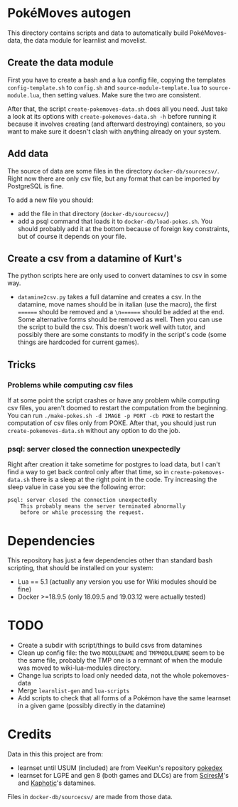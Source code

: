 # PokéMoves autogen
This directory contains scripts and data to automatically build PokéMoves-data,
the data module for learnlist and movelist.

## Create the data module
First you have to create a bash and a lua config file, copying the templates
`config-template.sh` to `config.sh` and `source-module-template.lua` to
`source-module.lua`, then setting values. Make sure the two are consistent.

After that, the script `create-pokemoves-data.sh` does all you need. Just take
a look at its options with `create-pokemoves-data.sh -h` before running it
because it involves creating (and afterward destroying) containers, so you want
to make sure it doesn't clash with anything already on your system.

## Add data
The source of data are some files in the directory `docker-db/sourcecsv/`.
Right now there are only csv file, but any format that can be imported by
PostgreSQL is fine.

To add a new file you should:
- add the file in that directory (`docker-db/sourcecsv/`)
- add a psql command that loads it to `docker-db/load-pokes.sh`. You should
  probably add it at the bottom because of foreign key constraints, but of
  course it depends on your file.

## Create a csv from a datamine of Kurt's
The python scripts here are only used to convert datamines to csv in some way.
- `datamine2csv.py` takes a full datamine and creates a csv. In the datamine,
  move names should be in italian (use the macro), the first `======` should be
  removed and a `\n======` should be added at the end. Some alternative forms
  should be removed as well. Then you can use the script to build the csv.
  This doesn't work well with tutor, and possibly there are some constants to
  modify in the script's code (some things are hardcoded for current games).

## Tricks
### Problems while computing csv files
If at some point the script crashes or have any problem while computing csv
files, you aren't doomed to restart the computation from the beginning. You can
run
`./make-pokes.sh -d IMAGE -p PORT -cb POKE`
to restart the computation of csv files only from POKE. After that, you should
just run `create-pokemoves-data.sh` without any option to do the job.

### psql: server closed the connection unexpectedly
Right after creation it take sometime for postgres to load data, but I can't
find a way to get back control only after that time, so in
`create-pokemoves-data.sh` there is a sleep at the right point in the code.
Try increasing the sleep value in case you see the following error:
```
psql: server closed the connection unexpectedly
	This probably means the server terminated abnormally
	before or while processing the request.
```

# Dependencies
This repository has just a few dependencies other than standard bash scripting,
that should be installed on your system:
- Lua == 5.1 (actually any version you use for Wiki modules should be fine)
- Docker >=18.9.5 (only 18.09.5 and 19.03.12 were actually tested)

# TODO
- Create a subdir with script/things to build csvs from datamines
- Clean up config file: the two `MODULENAME` and `TMPMODULENAME` seem to be
  the same file, probably the TMP one is a remnant of when the module was
  moved to wiki-lua-modules directory.
- Change lua scripts to load only needed data, not the whole pokemoves-data
- Merge `learnlist-gen` and `lua-scripts`
- Add scripts to check that all forms of a Pokémon have the same learnset in
  a given game (possibly directly in the datamine)

# Credits
Data in this this project are from:
- learnset until USUM (included) are from VeeKun's repository [pokedex](https://github.com/veekun/pokedex)
- learnset for LGPE and gen 8 (both games and DLCs) are from [SciresM](https://twitter.com/SciresM/)'s and [Kaphotic](https://twitter.com/Kaphotics)'s datamines.

Files in `docker-db/sourcecsv/` are made from those data.
